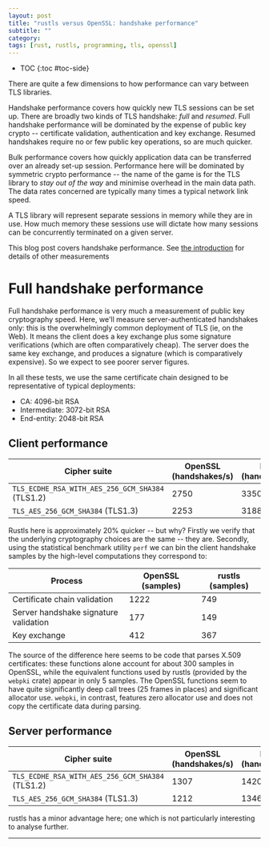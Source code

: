 ```yaml
---
layout: post
title: "rustls versus OpenSSL: handshake performance"
subtitle: ""
category: 
tags: [rust, rustls, programming, tls, openssl]
---
```


* TOC
{:toc #toc-side}

There are quite a few dimensions to how performance can vary between TLS
libraries.

Handshake performance covers how quickly new TLS sessions can be
set up.  There are broadly two kinds of TLS handshake: *full* and
*resumed*.  Full handshake performance will be dominated by the
expense of public key crypto -- certificate validation, authentication
and key exchange.  Resumed handshakes require no or
few public key operations, so are much quicker.

Bulk performance covers how quickly application data can be
transferred over an already set-up session.  Performance here
will be dominated by symmetric crypto performance -- the name
of the game is for the TLS library to *stay out of the way* and
minimise overhead in the main data path.  The data rates
concerned are typically many times a typical network link speed.

A TLS library will represent separate sessions in memory while they are
in use.  How much memory these sessions use will dictate how many sessions
can be concurrently terminated on a given server.

This blog post covers handshake performance.  See [the introduction][intro]
for details of other measurements

# Full handshake performance
Full handshake performance is very much a measurement of public key cryptography
speed.  Here, we'll measure server-authenticated handshakes only: this is the
overwhelmingly common deployment of TLS (ie, on the Web).  It means the client
does a key exchange plus some signature verifications (which are often
comparatively cheap).  The server does the same key exchange, and produces
a signature (which is comparatively expensive).  So we expect to see poorer
server figures.

In all these tests, we use the same certificate chain designed to be
representative of typical deployments:

- CA: 4096-bit RSA
- Intermediate: 3072-bit RSA
- End-entity: 2048-bit RSA

## Client performance

Cipher suite | OpenSSL (handshakes/s) | Rustls (handshakes/s) | vs. (2sf)
------------ | ---------------------- | --------------------- | ---------
`TLS_ECDHE_RSA_WITH_AES_256_GCM_SHA384` (TLS1.2) | 2750 | 3350 | +22%
`TLS_AES_256_GCM_SHA384` (TLS1.3) | 2253 | 3188 | +42%

Rustls here is approximately 20% quicker -- but why?  Firstly we verify
that the underlying cryptography choices are the same -- they are.  Secondly,
using the statistical benchmark utility `perf` we can bin the client handshake
samples by the high-level computations they correspond to:

Process | OpenSSL (samples) | rustls (samples)
------- | ----------------- | ----------------
Certificate chain validation | 1222 | 749
Server handshake signature validation | 177 | 149
Key exchange | 412 | 367 

The source of the difference here seems to be code that parses X.509
certificates: these functions alone account for about 300 samples in OpenSSL,
while the equivalent functions used by rustls (provided by the `webpki` crate)
appear in only 5 samples.  The OpenSSL functions seem to have quite significantly
deep call trees (25 frames in places) and significant allocator use.  `webpki`,
in contrast, features zero allocator use and does not copy the certificate data
during parsing.

## Server performance

Cipher suite | OpenSSL (handshakes/s) | Rustls (handshakes/s) | vs. (2sf)
------------ | ---------------------- | --------------------- | ---------
`TLS_ECDHE_RSA_WITH_AES_256_GCM_SHA384` (TLS1.2) | 1307 | 1420 | +8.6%
`TLS_AES_256_GCM_SHA384` (TLS1.3) | 1212 | 1346 | +11%

rustls has a minor advantage here; one which is not particularly interesting
to analyse further.

-----

[rustls]: https://github.com/ctz/rustls
[rustls-master]: https://github.com/ctz/rustls/tree/6a47cd5cb411042d9a8acc591203ede10632ea2e
[openssl-master]: https://github.com/openssl/openssl/tree/fdbb3a86
[oslbench]: https://github.com/ctz/openssl-bench/tree/7bc3277b062c598463d60e6d821198ec5c7a4763
[rustlsbench]: https://github.com/ctz/rustls/blob/6a47cd5cb411042d9a8acc591203ede10632ea2e/examples/internal/bench.rs
[pclmulqdq]: https://www.intel.com/content/www/us/en/processors/carry-less-multiplication-instruction-in-gcm-mode-paper.html
[ring]: https://github.com/briansmith/ring
[boringssl]: https://github.com/google/boringssl
[c10k]: https://en.wikipedia.org/wiki/C10k_problem
[bulk]: /2019/07/02/rustls-vs-openssl-bulk-performance.html
[fullhs]: /2019/07/02/rustls-vs-openssl-handshake-performance.html
[resumption]: /2019/07/02/rustls-vs-openssl-resumption-performance.html
[memory]: /2019/07/02/rustls-vs-openssl-memory-usage.html
[intro]: /2019/07/02/rustls-vs-openssl-performance.html
